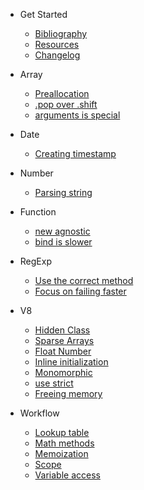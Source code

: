* Get Started
	* [Bibliography](bibliography.md)
	* [Resources](resources.md)
	* [Changelog](changelog.md)

* Array
	* [Preallocation](array/preallocation.md)
	* [.pop over .shift](array/pop-or-shift.md)
	* [arguments is special](array/arguments.md)

* Date
	* [Creating timestamp](date/timestamp.md)

* Number
	* [Parsing string](number/parse-string.md)

* Function
	* [new agnostic](function/new.md)
	* [bind is slower](function/bind.md)

* RegExp
	* [Use the correct method](regexp/correct-methods.md)
	* [Focus on failing faster](regexp/fail-faster.md)

* V8
	* [Hidden Class](v8-tips/hidden-class.md)
	* [Sparse Arrays](v8-tips/sparse-arrays.md)
	* [Float Number](v8-tips/float-number.md)
	* [Inline initialization](v8-tips/inline-initialization.md)
	* [Monomorphic](v8-tips/monomorphic.md)
	* [use strict](v8-tips/use-strict.md)
	* [Freeing memory](v8-tips/freeing-memory.md)

* Workflow
	* [Lookup table](workflow/lookup-table.md)
	* [Math methods](workflow/math.md)
	* [Memoization](workflow/Memoization.md)
	* [Scope](workflow/scope.md)
	* [Variable access](workflow/variable-access.md)
